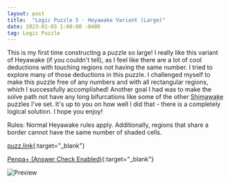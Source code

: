 ```yaml
---
layout: post
title:  "Logic Puzzle 5 - Heyawake Variant (Large)"
date: 2023-01-03 1:00:00 -0400
tag: Logic Puzzle
---
```

This is my first time constructing a puzzle so large! I really like this variant of Heyawake (if you couldn't tell), as I feel like there are a lot of cool deductions with touching regions not having the same number. I tried to explore many of those deductions in this puzzle. I challenged myself to make this puzzle free of any numbers and with all rectangular regions, which I successfully accomplished! Another goal I had was to make the solve path not have any long bifurcations like some of the other <abbr title="What I call the variant, a Heyawake + Shimaguni portmanteau">Shimawake</abbr> puzzles I've set. It's up to you on how well I did that - there is a completely logical solution. I hope you enjoy!

Rules: Normal Heyawake rules apply. Additionally, regions that share a border cannot have the same number of shaded cells.

[puzz.link](https://puzz.link/p?heyawake/v:/25/25/dc618qocii5p0kkbm192ndoi59bi1ain40o5ea9gb4kp2e99isp8b5pigngjp9117ii38ma46nck8de9dgqspd9rpiqrnj7h7e6f2escr4t8pm9ahha2ig0k003v0v3vvv01o00vofv007ofvs0000vv11v007g0vvo1g1s7vu00006vsfvvs04003vrvv0f000scs3v3g3vv1t000s0s7vs3s0001s3u060413o1svsvvv0zzzzzzq){:target="_blank"}

[Penpa+ (Answer Check Enabled)](https://tinyurl.com/2lp2wyod){:target="_blank"}

![Preview](https://puzz.link/pv?frame=5&heyawake/v:/25/25/dc618qocii5p0kkbm192ndoi59bi1ain40o5ea9gb4kp2e99isp8b5pigngjp9117ii38ma46nck8de9dgqspd9rpiqrnj7h7e6f2escr4t8pm9ahha2ig0k003v0v3vvv01o00vofv007ofvs0000vv11v007g0vvo1g1s7vu00006vsfvvs04003vrvv0f000scs3v3g3vv1t000s0s7vs3s0001s3u060413o1svsvvv0zzzzzzq)